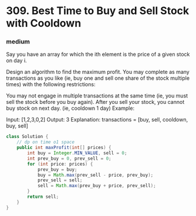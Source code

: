 # 309. Best Time to Buy and Sell Stock with Cooldown
### medium
Say you have an array for which the ith element is the price of a given stock on day i.

Design an algorithm to find the maximum profit. You may complete as many transactions as you like (ie, buy one and sell one share of the stock multiple times) with the following restrictions:

You may not engage in multiple transactions at the same time (ie, you must sell the stock before you buy again).
After you sell your stock, you cannot buy stock on next day. (ie, cooldown 1 day)
Example:

Input: [1,2,3,0,2]
Output: 3 
Explanation: transactions = [buy, sell, cooldown, buy, sell]

```Java
class Solution {
    // dp on time o1 space
    public int maxProfit(int[] prices) {
        int buy = Integer.MIN_VALUE, sell = 0;
        int prev_buy = 0, prev_sell = 0;
        for (int price: prices) {
            prev_buy = buy;
            buy = Math.max(prev_sell - price, prev_buy);
            prev_sell = sell;
            sell = Math.max(prev_buy + price, prev_sell);
        }
        return sell;
    }
}
```